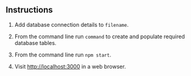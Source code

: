 Instructions
------------

1. Add database connection details to `filename`.

2. From the command line run `command` to create and populate required database tables.

3. From the command line run `npm start`.

4. Visit [http://localhost:3000](http://localhost:3000) in a web browser.
